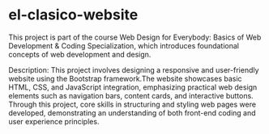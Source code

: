 # el-clasico-website
This project is part of the course Web Design for Everybody: Basics of Web Development & Coding Specialization, which introduces foundational concepts of web development and design.

Description: This project involves designing a responsive and user-friendly website using the Bootstrap framework.The website showcases basic HTML, CSS, and JavaScript integration, emphasizing practical web design elements such as navigation bars, content cards, and interactive buttons. Through this project, core skills in structuring and styling web pages were developed, demonstrating an understanding of both front-end coding and user experience principles.
